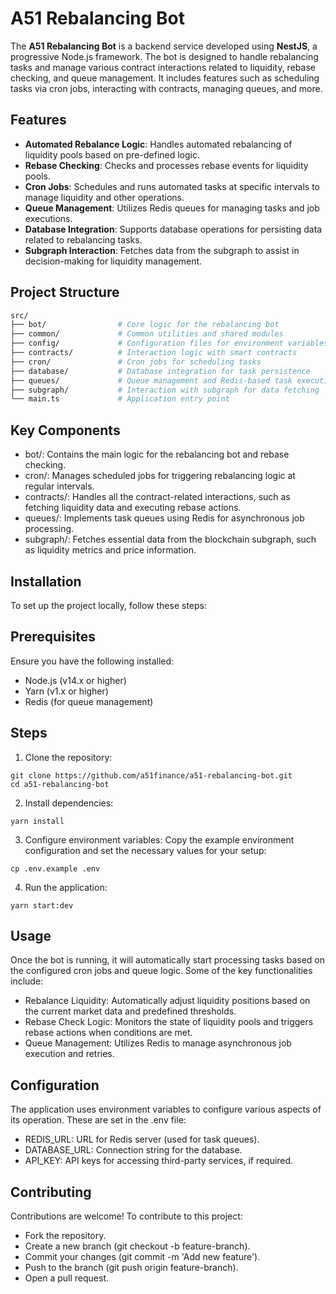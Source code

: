 # A51 Rebalancing Bot

The **A51 Rebalancing Bot** is a backend service developed using **NestJS**, a progressive Node.js framework. The bot is designed to handle rebalancing tasks and manage various contract interactions related to liquidity, rebase checking, and queue management. It includes features such as scheduling tasks via cron jobs, interacting with contracts, managing queues, and more.

## Features

- **Automated Rebalance Logic**: Handles automated rebalancing of liquidity pools based on pre-defined logic.
- **Rebase Checking**: Checks and processes rebase events for liquidity pools.
- **Cron Jobs**: Schedules and runs automated tasks at specific intervals to manage liquidity and other operations.
- **Queue Management**: Utilizes Redis queues for managing tasks and job executions.
- **Database Integration**: Supports database operations for persisting data related to rebalancing tasks.
- **Subgraph Interaction**: Fetches data from the subgraph to assist in decision-making for liquidity management.

## Project Structure

```bash
src/
├── bot/                # Core logic for the rebalancing bot
├── common/             # Common utilities and shared modules
├── config/             # Configuration files for environment variables and services
├── contracts/          # Interaction logic with smart contracts
├── cron/               # Cron jobs for scheduling tasks
├── database/           # Database integration for task persistence
├── queues/             # Queue management and Redis-based task execution
├── subgraph/           # Interaction with subgraph for data fetching
└── main.ts             # Application entry point
```

## Key Components
- bot/: Contains the main logic for the rebalancing bot and rebase checking.
- cron/: Manages scheduled jobs for triggering rebalancing logic at regular intervals.
- contracts/: Handles all the contract-related interactions, such as fetching liquidity data and executing rebase actions.
- queues/: Implements task queues using Redis for asynchronous job processing.
- subgraph/: Fetches essential data from the blockchain subgraph, such as liquidity metrics and price information.

## Installation
To set up the project locally, follow these steps:

## Prerequisites
Ensure you have the following installed:

- Node.js (v14.x or higher)
- Yarn (v1.x or higher)
- Redis (for queue management)

## Steps
1. Clone the repository:
```
git clone https://github.com/a51finance/a51-rebalancing-bot.git
cd a51-rebalancing-bot
```
2. Install dependencies:
```
yarn install
```
3. Configure environment variables: Copy the example environment configuration and set the necessary values for your setup:
```
cp .env.example .env
```
4. Run the application:
```
yarn start:dev

```
## Usage
Once the bot is running, it will automatically start processing tasks based on the configured cron jobs and queue logic. Some of the key functionalities include:

- Rebalance Liquidity: Automatically adjust liquidity positions based on the current market data and predefined thresholds.
- Rebase Check Logic: Monitors the state of liquidity pools and triggers rebase actions when conditions are met.
- Queue Management: Utilizes Redis to manage asynchronous job execution and retries.

## Configuration
The application uses environment variables to configure various aspects of its operation. These are set in the .env file:

- REDIS_URL: URL for Redis server (used for task queues).
- DATABASE_URL: Connection string for the database.
- API_KEY: API keys for accessing third-party services, if required.

## Contributing
Contributions are welcome! To contribute to this project:

- Fork the repository.
- Create a new branch (git checkout -b feature-branch).
- Commit your changes (git commit -m 'Add new feature').
- Push to the branch (git push origin feature-branch).
- Open a pull request.
